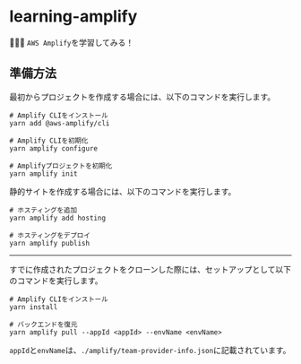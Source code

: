 # learning-amplify

🌭🌭🌭 `AWS Amplify`を学習してみる！  

## 準備方法

最初からプロジェクトを作成する場合には、以下のコマンドを実行します。  

```shell
# Amplify CLIをインストール
yarn add @aws-amplify/cli

# Amplify CLIを初期化
yarn amplify configure

# Amplifyプロジェクトを初期化
yarn amplify init
```

静的サイトを作成する場合には、以下のコマンドを実行します。  

```shell
# ホスティングを追加
yarn amplify add hosting

# ホスティングをデプロイ
yarn amplify publish
```

---

すでに作成されたプロジェクトをクローンした際には、セットアップとして以下のコマンドを実行します。  

```shell
# Amplify CLIをインストール
yarn install

# バックエンドを復元
yarn amplify pull --appId <appId> --envName <envName>
```

`appId`と`envName`は、`./amplify/team-provider-info.json`に記載されています。  
